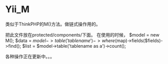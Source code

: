 Yii_M
=====

类似于ThinkPHP的M()方法。做链式操作用的。

把此文件放在protected/components/下面。
在使用的时候，
  $model = new M();
  $data = $model->table('tablename')->where($map)->fields($fields)->find();
  $list = $model->table('tablename as a')->count();
  
各种操作正在更新中。。。
